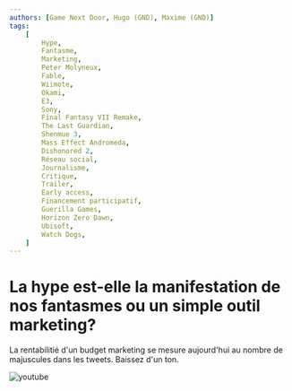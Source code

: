 ```yaml
---
authors: [Game Next Door, Hugo (GND), Maxime (GND)]
tags:
    [
        Hype,
        Fantasme,
        Marketing,
        Peter Molyneux,
        Fable,
        Wiimote,
        Okami,
        E3,
        Sony,
        Final Fantasy VII Remake,
        The Last Guardian,
        Shenmue 3,
        Mass Effect Andromeda,
        Dishonored 2,
        Réseau social,
        Journalisme,
        Critique,
        Trailer,
        Early access,
        Financement participatif,
        Guerilla Games,
        Horizon Zero Dawn,
        Ubisoft,
        Watch Dogs,
    ]
---
```


# La hype est-elle la manifestation de nos fantasmes ou un simple outil marketing?

La rentabilitié d'un budget marketing se mesure aujourd'hui au nombre de majuscules dans les tweets. Baissez d'un ton.

![youtube](https://www.youtube.com/watch?v=GFo11iqftyY)
